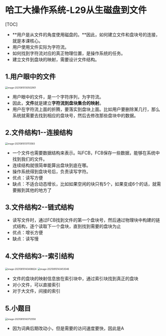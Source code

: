 # 哈工大操作系统-L29从生磁盘到文件

[TOC]



- **用户是从文件的角度使用磁盘的。**因此，如何建立文件和盘块号的连接，就是本课核心。
- 用户使用文件实际为字符流。
- 如何找到字符流对应的真正物理位置，是操作系统的任务。
- 建立文件到盘块的映射，需要设计文件结构。



## 1.用户眼中的文件

<img src="E:\AAAAAAAuniPPT\4_1PPT\CSclass-OS(git)\学习笔记\${图片}\image-20210810130502901.png" alt="image-20210810130502901" style="zoom:50%;" />

- 用户眼中的文件，是一个字符序列，为字符流。
- 因此，**文件**就是建立**字符流到盘块集合的映射**。
- 用户在字符流上面的折腾，要落实到盘块上面。比如用户要删除某几行，那么系统就需要去找到相应的盘块号，然后去修改那些盘块中的数据。

## 2.文件结构1--连接结构

<img src="E:\AAAAAAAuniPPT\4_1PPT\CSclass-OS(git)\学习笔记\${图片}\image-20210810131113583.png" alt="image-20210810131113583" style="zoom:50%;" />

- 一个文件也需要数据结构来表示。叫FCB，FCB保存一些数据，能够在系统中找到我们的文件。
- 连续结构就很简单能算出盘块到底在哪。
- 操作系统得到盘块号后，负责读写字符。
- 优点：读写方便
- 缺点：不适合动态增长，比如如果空闲的块只有5个，如果变成6个的话，就需要搬到其他的地方了

## 3.文件结构2--链式结构

- 读写文件时，通过FCB找到文件的第一个盘块号，然后通过物理块中构建的链式结构，逐个读取下一个盘块，直到找到需要的盘块为止
- 优点：增长方便
- 缺点：读写慢

## 4.文件结构3--索引结构

<img src="E:\AAAAAAAuniPPT\4_1PPT\CSclass-OS(git)\学习笔记\${图片}\image-20210810143406624.png" alt="image-20210810143406624" style="zoom:50%;" />

<img src="E:\AAAAAAAuniPPT\4_1PPT\CSclass-OS(git)\学习笔记\${图片}\image-20210810143453046.png" alt="image-20210810143453046" style="zoom:50%;" />

- 文件的盘块的映射信息放在索引块中，通过索引块找到真正的盘块
- 对小文件，可以直接索引
- 对于大文件，间接的索引

## 5.小题目

<img src="E:\AAAAAAAuniPPT\4_1PPT\CSclass-OS(git)\学习笔记\${图片}\image-20210810143712558.png" alt="image-20210810143712558" style="zoom:50%;" />

- 因为词典后期改动小，但是需要的访问速度要快，因此是A
